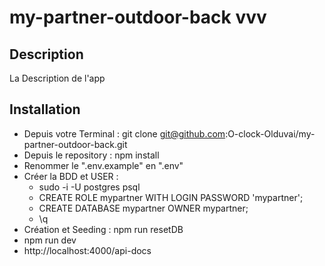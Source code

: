 # my-partner-outdoor-back vvv

## Description

La Description de l'app

## Installation

* Depuis votre Terminal : git clone git@github.com:O-clock-Olduvai/my-partner-outdoor-back.git
* Depuis le  repository : npm install
* Renommer le ".env.example" en ".env"
* Créer la BDD et USER :
  * sudo -i -U postgres psql
  * CREATE ROLE mypartner WITH LOGIN PASSWORD 'mypartner';
  * CREATE DATABASE mypartner OWNER mypartner;
  * \q
* Création et Seeding : npm run resetDB
* npm run dev
* http://localhost:4000/api-docs

